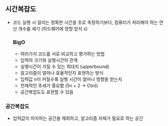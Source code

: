 ## 시간복잡도

- 코드 실행 시 걸리는 정확한 시간을 초로 측정하기보다, 컴퓨터가 처리해야 하는 연산 개수를 세기 (하드웨어에 영향 받지 x)

  ### BigO

  - 여러가지 코드를 서로 비교하고 평가하는 방법
  - 입력의 크기와 실행시간의 관계
  - 실행시간이 가질 수 있는 최대치 (upperbound)
  - 알고리즘이 얼마나 효율적인지 표현하는 방식
  - 입력값 n이 커질수록 실행 시간이 얼마나 영향을 받는지
  - 전체적인 추세가 중요함 (5n + 2 -> O(n))
  - 공간복잡도도 표현할 수 있음

### 공간복잡도

- 입력값이 차지하는 공간을 제외하고, 알고리즘 자체가 필요로 하는 공간

